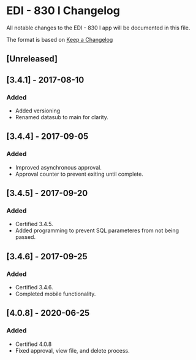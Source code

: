 # EDI - 830 I Changelog
All notable changes to the EDI - 830 I app will be documented in this file.

The format is based on [Keep a Changelog](http://keepachangelog.com/en/1.0.0/)

## [Unreleased]

## [3.4.1] - 2017-08-10
### Added
- Added versioning
- Renamed datasub to main for clarity.

## [3.4.4] - 2017-09-05
### Added
- Improved asynchronous approval.
- Approval counter to prevent exiting until complete.

## [3.4.5] - 2017-09-20
### Added
- Certified 3.4.5.
- Added programming to prevent SQL parameteres from not being passed.

## [3.4.6] - 2017-09-25
### Added
- Certified 3.4.6.
- Completed mobile functionality.

## [4.0.8] - 2020-06-25
### Added
- Certified 4.0.8
- Fixed approval, view file, and delete process.